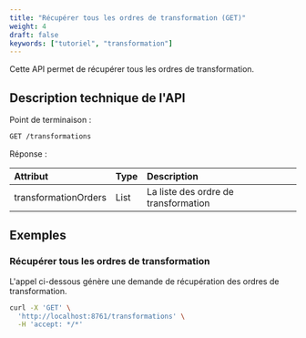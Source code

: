 ```yaml
---
title: "Récupérer tous les ordres de transformation (GET)"
weight: 4
draft: false
keywords: ["tutoriel", "transformation"]
---
```


Cette API permet de récupérer tous les ordres de transformation.

## Description technique de l'API

Point de terminaison :
```bash
GET /transformations
```

Réponse :

| Attribut             | Type                      | Description                          |
| :------------------- | :------------------------ | :----------------------------------- |
| transformationOrders | List<TransformationOrder> | La liste des ordre de transformation |

## Exemples

### Récupérer tous les ordres de transformation

L'appel ci-dessous génère une demande de récupération des ordres de transformation.

```bash
curl -X 'GET' \
  'http://localhost:8761/transformations' \
  -H 'accept: */*'
```

